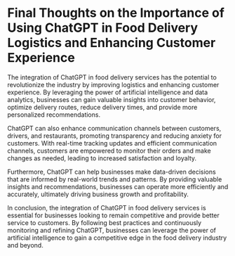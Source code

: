 Final Thoughts on the Importance of Using ChatGPT in Food Delivery Logistics and Enhancing Customer Experience
==========================================================================================================================

The integration of ChatGPT in food delivery services has the potential to revolutionize the industry by improving logistics and enhancing customer experience. By leveraging the power of artificial intelligence and data analytics, businesses can gain valuable insights into customer behavior, optimize delivery routes, reduce delivery times, and provide more personalized recommendations.

ChatGPT can also enhance communication channels between customers, drivers, and restaurants, promoting transparency and reducing anxiety for customers. With real-time tracking updates and efficient communication channels, customers are empowered to monitor their orders and make changes as needed, leading to increased satisfaction and loyalty.

Furthermore, ChatGPT can help businesses make data-driven decisions that are informed by real-world trends and patterns. By providing valuable insights and recommendations, businesses can operate more efficiently and accurately, ultimately driving business growth and profitability.

In conclusion, the integration of ChatGPT in food delivery services is essential for businesses looking to remain competitive and provide better service to customers. By following best practices and continuously monitoring and refining ChatGPT, businesses can leverage the power of artificial intelligence to gain a competitive edge in the food delivery industry and beyond.
